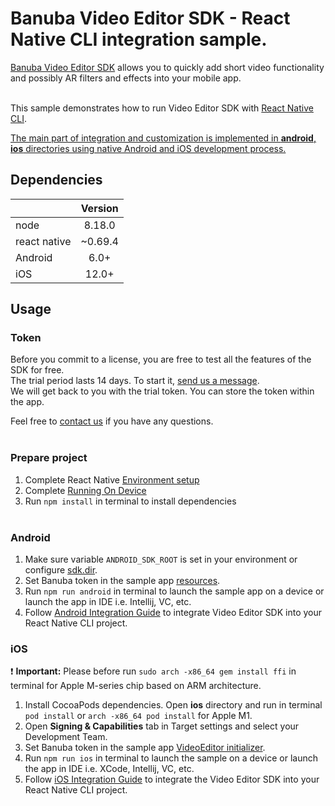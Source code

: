 # Banuba Video Editor SDK - React Native CLI integration sample.
[Banuba Video Editor SDK](https://www.banuba.com/video-editor-sdk) allows you to quickly add short video functionality and possibly AR filters and effects into your mobile app.
<br></br>

This sample demonstrates how to run Video Editor SDK with [React Native CLI](https://reactnative.dev/).  

<ins>The main part of integration and customization is implemented in **android**, **ios** directories using native Android and iOS development process.<ins>

## Dependencies
|              | Version | 
|--------------|:-------:|
| node         | 8.18.0  |
| react native | ~0.69.4 |
| Android      |  6.0+   |
| iOS          |  12.0+  |

## Usage

### Token
Before you commit to a license, you are free to test all the features of the SDK for free.  
The trial period lasts 14 days. To start it, [send us a message](https://www.banuba.com/video-editor-sdk#form).    
We will get back to you with the trial token.
You can store the token within the app.

Feel free to [contact us](https://www.banuba.com/faq/kb-tickets/new) if you have any questions.  
<br>
### Prepare project
1. Complete React Native [Environment setup](https://reactnative.dev/docs/environment-setup)
2. Complete [Running On Device](https://reactnative.dev/docs/running-on-device)
3. Run ```npm install``` in terminal to install dependencies
<br></br>

### Android
1. Make sure variable ```ANDROID_SDK_ROOT``` is set in your environment or configure [sdk.dir](https://github.com/Banuba-Examples/ve-sdk-react-native-cli-integration-sample/blob/main/android/local.properties#1).
2. Set Banuba token in the sample app [resources](https://github.com/Banuba-Examples/ve-sdk-react-native-cli-integration-sample/blob/master/android/app/src/main/res/values/strings.xml#L6).
3. Run ```npm run android``` in terminal to launch the sample app on a device or launch the app in IDE i.e. Intellij, VC, etc.
4. Follow [Android Integration Guide](mddocs/android_integration.md) to integrate Video Editor SDK into your React Native CLI project.

### iOS
:exclamation: **Important:** Please before run ```sudo arch -x86_64 gem install ffi``` in terminal for Apple M-series chip based on ARM architecture.

1. Install CocoaPods dependencies. Open **ios** directory and run in terminal ```pod install``` or ```arch -x86_64 pod install``` for Apple M1.
2. Open **Signing & Capabilities** tab in Target settings and select your Development Team.
3. Set Banuba token in the sample app [VideoEditor initializer](https://github.com/Banuba-Examples/ve-sdk-react-native-cli-integration-sample/blob/master/ios/VideoEditorModule.swift#L150).
4. Run ```npm run ios``` in terminal to launch the sample on a device or launch the app in IDE i.e. XCode, Intellij, VC, etc.
5. Follow [iOS Integration Guide](mddocs/ios_integration.md) to integrate the Video Editor SDK into your React Native CLI project.

